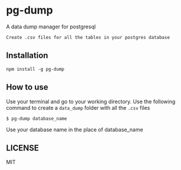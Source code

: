 # pg-dump
A data dump manager for postgresql

	Create .csv files for all the tables in your postgres database

## Installation
`npm install -g pg-dump`

## How to use
Use your terminal and go to your working directory. Use the following command to create a `data_dump` folder with all the `.csv` files

`$ pg-dump database_name`

Use your database name in the place of database_name

## LICENSE
MIT
